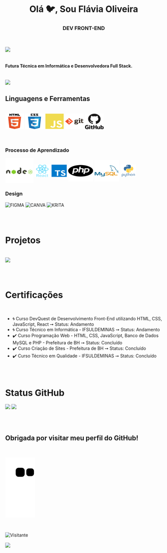 <h1 align="center">Olá 🐦, Sou Flávia Oliveira</h1> 
<h3 align="center"> DEV FRONT-END</h3>
<br>

<a href="https://flaviacoliv.github.io/Portfolio/" target="_blank"><img align="center" src="https://user-images.githubusercontent.com/112573582/220430420-fe3f1d05-23ad-4d10-bf36-177dc044d6c4.jpeg"></a>
<br><br>

<h4> Futura Técnica em Informática e Desenvolvedora Full Stack. </h4>
<br>
<a href="https://www.linkedin.com/in/flavia-oliveira-dev/" target="_blank"><img src="https://img.shields.io/badge/-LinkedIn-%230077B5?style=for-the-badge&logo=linkedin&logoColor=white" target="_blank"></a>




## Linguagens e Ferramentas
<div style="display: inline_block">
  <br>
    
  <img align="center" alt="HTML" height="50" width="60" src="https://raw.githubusercontent.com/devicons/devicon/master/icons/html5/html5-original-wordmark.svg">
  <img align="center" alt="CSS" height="50" width="60" src="https://raw.githubusercontent.com/devicons/devicon/master/icons/css3/css3-original-wordmark.svg">
  <img align="center" alt="Js" height="50" width="60" src="https://raw.githubusercontent.com/devicons/devicon/master/icons/javascript/javascript-plain.svg">
  <img align="center" alt="GIT" height="50" width="60" src="https://raw.githubusercontent.com/devicons/devicon/master/icons/git/git-original-wordmark.svg">
  <img align="center" alt="GITHUB" height="50" width="60" src="https://raw.githubusercontent.com/devicons/devicon/master/icons/github/github-original-wordmark.svg">
  <br><br><br>
  
  ### Processo de Aprendizado
  
  <img align="center" alt="NODEJS" height="80" width="90" src="https://raw.githubusercontent.com/devicons/devicon/master/icons/nodejs/nodejs-original-wordmark.svg">
  <img align="center" alt="REACT" height="40" width="50" src="https://raw.githubusercontent.com/devicons/devicon/master/icons/react/react-original-wordmark.svg">
  <img align="center" alt="TYPESCRIPT" height="40" width="50" src="https://raw.githubusercontent.com/devicons/devicon/master/icons/typescript/typescript-original.svg">
  <img align="center" alt="PHP" height="70" width="80" src="https://raw.githubusercontent.com/devicons/devicon/master/icons/php/php-plain.svg">
  <img align="center" alt="MYSQL" height="70" width="80" src="https://raw.githubusercontent.com/devicons/devicon/master/icons/mysql/mysql-original-wordmark.svg">
  <img align="center" alt="PYTHON" height="40" width="50" src="https://raw.githubusercontent.com/devicons/devicon/master/icons/python/python-original-wordmark.svg">
  <br>
  
  ### Design
  <img align="center" alt="FIGMA" height="40" width="50" src="https://cdn.jsdelivr.net/gh/devicons/devicon/icons/figma/figma-original.svg">
  <img align="center" alt="CANVA" height="40" width="50" src="https://cdn.jsdelivr.net/gh/devicons/devicon/icons/canva/canva-original.svg">
 <img align="center" alt="KRITA" height="40" src="https://encrypted-tbn0.gstatic.com/images?q=tbn:ANd9GcTRI4VCJgJbHW6TRXNUVi7-QdnoheNxHhx-9dI_fv_tVbOidnrmMggNfoSyrQVQT8eeXyM&usqp=CAU">
 
  

<br><br>
</div>

# Projetos

<br>
<a href="https://flaviacoliv.github.io/Projeto-Mario-BROS--DEVQUEST/" target="_blank"><img height="75em" align="center" src="https://user-images.githubusercontent.com/112573582/220513101-bbee8805-16e4-473f-bb73-d93af85d639e.png"></a>

<br><br>

# Certificações

<br>
<ul>
  <li>🌀 Curso DevQuest de Desenvolvimento Front-End utilizando HTML, CSS, JavaScript, React ➙ Status: Andamento </li>
  <li>🌀 Curso Técnico em Informática  - IFSULDEMINAS ➙ Status: Andamento </li>
  <li>✔️ Curso Programação Web - HTML, CSS, JavaScript, Banco de Dados MySQL e PHP - Prefeitura de BH ➙ Status: Concluído </li>
  <li>✔️ Curso Criação de Sites - Prefeitura de BH ➙ Status: Concluído </li>
  <li>✔️ Curso Técnico em Qualidade - IFSULDEMINAS ➙ Status: Concluído </li>
</ul>

<br><br>

 # Status GitHub
<div>
  <a href="https://github.com/FlaviaColiv">
  <img height="150em" src="https://github-readme-stats.vercel.app/api?username=FlaviaColiv&show_icons=true&theme=transparent"/></a>
  <a href="https://github-readme-stats.vercel.app/api/top-langs/?username=FlaviaColiv&layout=compact&langs_count=6&theme=transparent" target="_blank"><img height="150em" src="https://github-readme-stats.vercel.app/api/top-langs/?username=FlaviaColiv&layout=compact&langs_count=6&theme=transparent"/></a>  
</div>

<br><br>

## Obrigada por visitar meu perfil do GitHub!

<div>
<br>


![Snake animation](https://github.com/FlaviaColiv/FlaviaColiv/blob/output/github-contribution-grid-snake.svg)

<br>

</div>

<div>
 
 ![Visitante](https://visitor-badge.laobi.icu/badge?page_id=FlaviaColiv.id)

</div>


<a href="https://flaviacoliv.github.io/Portfolio/" target="_blank"><img align="center" src="https://user-images.githubusercontent.com/112573582/220762560-f8088888-c788-4615-8774-fdab3438fe8d.gif"></a>
